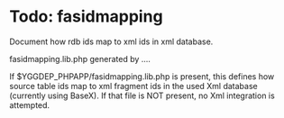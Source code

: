 Todo: fasidmapping
==================

Document how rdb ids map to xml ids in xml database.

fasidmapping.lib.php generated by ....

If $YGGDEP_PHPAPP/fasidmapping.lib.php is present, this defines how source table ids map to xml fragment ids in the used Xml database (currently using BaseX). If that file is NOT present, no Xml integration is attempted.
